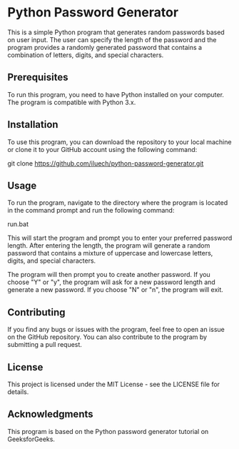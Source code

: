 # Python Password Generator

This is a simple Python program that generates random passwords based on user input. The user can specify the length of the password and the program provides a randomly generated password that contains a combination of letters, digits, and special characters.

## Prerequisites

To run this program, you need to have Python installed on your computer. The program is compatible with Python 3.x.

## Installation

To use this program, you can download the repository to your local machine or clone it to your GitHub account using the following command:

git clone https://github.com/iluech/python-password-generator.git

## Usage

To run the program, navigate to the directory where the program is located in the command prompt and run the following command:

run.bat

This will start the program and prompt you to enter your preferred password length. After entering the length, the program will generate a random password that contains a mixture of uppercase and lowercase letters, digits, and special characters.

The program will then prompt you to create another password. If you choose "Y" or "y", the program will ask for a new password length and generate a new password. If you choose "N" or "n", the program will exit.

## Contributing

If you find any bugs or issues with the program, feel free to open an issue on the GitHub repository. You can also contribute to the program by submitting a pull request.

## License

This project is licensed under the MIT License - see the LICENSE file for details.

## Acknowledgments

This program is based on the Python password generator tutorial on GeeksforGeeks.
